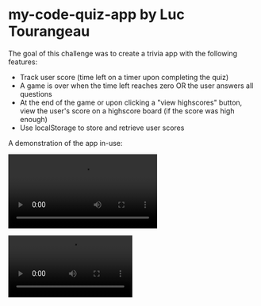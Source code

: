 # my-code-quiz-app by Luc Tourangeau

The goal of this challenge was to create a trivia app with the following features:
* Track user score (time left on a timer upon completing the quiz)
* A game is over when the time left reaches zero OR the user answers all questions
* At the end of the game or upon clicking a "view highscores" button, view the user's score on a highscore board (if the score was high enough)
* Use localStorage to store and retrieve user scores

A demonstration of the app in-use:

![](https://github.com/TurtleNav/my-code-quiz-app/blob/main/demo.mp4#t=0.001)

<video controls width="250">
  <source src="https://github.com/TurtleNav/my-code-quiz-app/blob/main/demo.mp4#t=0.001" type="video/mp4" />
</video>
